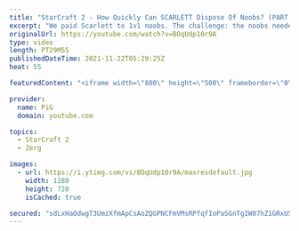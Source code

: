 ```yaml
---
title: "StarCraft 2 - How Quickly Can SCARLETT Dispose Of Noobs? (PART 3) | Holdout Challenge"
excerpt: "We paid Scarlett to 1v1 noobs. The challenge: the noobs needed to stay in the match as long as possible while Scarlett did her best to cheese the heck out of them. This Holdout Challenge was a part of  PiG Sty Festival 2021.   Holdout Challenge Part 1: https://youtu.be/hpv300poAUE Holdout Challenge Part"
originalUrl: https://youtube.com/watch?v=BOqUdp10r9A
type: video
length: PT29M5S
publishedDateTime: 2021-11-22T05:29:25Z
heat: 55

featuredContent: "<iframe width=\"800\" height=\"500\" frameborder=\"0\" src=\"https://www.youtube.com/embed/BOqUdp10r9A\" allow=\"accelerometer; autoplay; encrypted-media; gyroscope; picture-in-picture\" allowfullscreen></iframe>"

provider:
  name: PiG
  domain: youtube.com

topics:
  - StarCraft 2
  - Zerg

images:
  - url: https://i.ytimg.com/vi/BOqUdp10r9A/maxresdefault.jpg
    width: 1280
    height: 720
    isCached: true

secured: "sdLxHaOdwgT3UmzXfmApCsAoZQGPNCFmVMsRPfqfIoPaSGnTgIW07hZ1GRxU5FI1uWWW7Ht2NBuWDlb0/gAqNkXC7WkVx3CdGKlI7tsymsHb9DI1CD/9KdvpWMcqmDivLnj+sX/1QkYpzoRVqUseR+FjrSKQkULdiBsTzBhR5oNsLW7PWnxkNhS2bESh8gyIaU70WPIIZ2F57W9opKHPGja1SM1A7kp9WL+pBDmFNz0WLm/u34+826nZsGmH7w9PJhkCOcCUdACN/q8g28cp1C2eGPB7qFWCh+L46wAlQenzHgWMa3nIDkozF2RyqnGVTS2piJbFMEQzcAe5SZdKYmIrhJ+dV7Tq5DtL0O3UFVHsgMeZlFsxo5ssTtGJZlwBH76uqPowEk6fFK9fFoRanGNmC+oRvFELtSCQOQZkIVs=;+WHhxsnFyuc8Z7l0BW5TPQ=="
---
```


